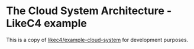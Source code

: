 # The Cloud System Architecture - LikeC4 example

This is a copy of [likec4/example-cloud-system](https://github.com/likec4/example-cloud-system) for development purposes.
